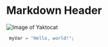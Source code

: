 # Markdown Header
![Image of Yaktocat](https://octodex.github.com/images/yaktocat.png)
``` python
 myVar = "Hello, world!";
```

